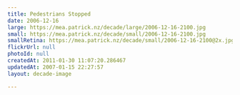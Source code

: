 ```yaml
---
title: Pedestrians Stopped
date: 2006-12-16
large: https://mea.patrick.nz/decade/large/2006-12-16-2100.jpg
small: https://mea.patrick.nz/decade/small/2006-12-16-2100.jpg
smallRetina: https://mea.patrick.nz/decade/small/2006-12-16-2100@2x.jpg
flickrUrl: null
photoId: null
createdAt: 2011-01-30 11:07:20.286467
updatedAt: 2007-01-15 22:27:57
layout: decade-image

---
```


